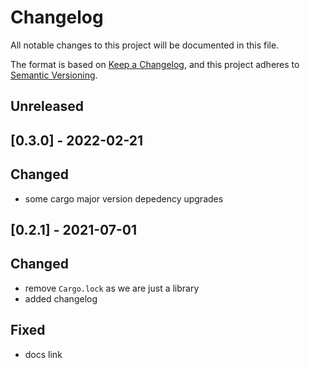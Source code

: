 # Changelog

All notable changes to this project will be documented in this file.

The format is based on [Keep a Changelog](https://keepachangelog.com/en/1.0.0/),
and this project adheres to [Semantic Versioning](https://semver.org/spec/v2.0.0.html).

## Unreleased

## [0.3.0] - 2022-02-21

## Changed
- some cargo major version depedency upgrades

## [0.2.1] - 2021-07-01

## Changed
- remove `Cargo.lock` as we are just a library
- added changelog

## Fixed
- docs link